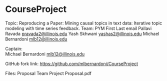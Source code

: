 # CourseProject

Topic: Reproducing a Paper: Mining causal topics in text data: Iterative topic modeling with time series feedback.
Team:		PYM
First		Last		email
Pallavi 		Ravada		pravada2@illinois.edu
Yash 		Skhwani		yashas2@illinois.edu
Michael		Bernardoni	mlb12@illinois.edu

Captain:	
Michael		Bernardoni	mlb12@illinois.edu

GitHub fork link: https://github.com/mlbernardoni/CourseProject 

Files:
Proposal		Team Project Proposal.pdf

